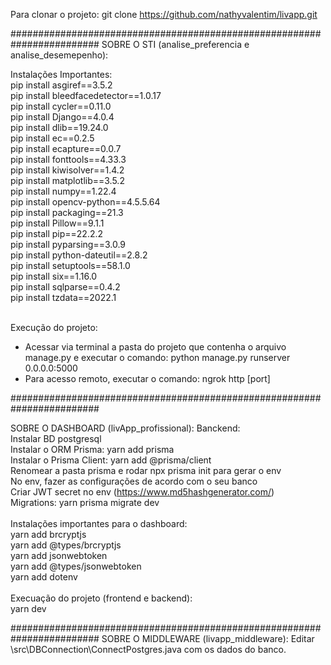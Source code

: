 Para clonar o projeto: git clone https://github.com/nathyvalentim/livapp.git


########################################################################
SOBRE O STI (analise_preferencia e analise_desemepenho):

Instalações Importantes: </br>
pip install asgiref==3.5.2</br>
pip install bleedfacedetector==1.0.17</br>
pip install cycler==0.11.0</br>
pip install Django==4.0.4</br>
pip install dlib==19.24.0</br>
pip install ec==0.2.5</br>
pip install ecapture==0.0.7</br>
pip install fonttools==4.33.3</br>
pip install kiwisolver==1.4.2</br>
pip install matplotlib==3.5.2</br>
pip install numpy==1.22.4</br>
pip install opencv-python==4.5.5.64</br>
pip install packaging==21.3</br>
pip install Pillow==9.1.1</br>
pip install pip==22.2.2</br>
pip install pyparsing==3.0.9</br>
pip install python-dateutil==2.8.2</br>
pip install setuptools==58.1.0</br>
pip install six==1.16.0</br>
pip install sqlparse==0.4.2</br>
pip install tzdata==2022.1</br>
</br>

Execução do projeto:
- Acessar via terminal a pasta do projeto que contenha o arquivo manage.py e executar o comando: python manage.py runserver 0.0.0.0:5000
- Para acesso remoto, executar o comando: ngrok http [port]


########################################################################

SOBRE O DASHBOARD (livApp_profissional):
Banckend:</br>
Instalar BD postgresql</br>
Instalar o ORM Prisma: yarn add prisma</br>
Instalar o Prisma Client: yarn add @prisma/client</br>
Renomear a pasta prisma e rodar npx prisma init para gerar o env</br>
No env, fazer as configurações de acordo com o seu banco</br>
Criar JWT secret no env (https://www.md5hashgenerator.com/)</br>
Migrations: yarn prisma migrate dev</br>
</br>
Instalações importantes para o dashboard:</br>
yarn add brcryptjs</br>
yarn add @types/brcryptjs</br>
yarn add jsonwebtoken   </br>
yarn add @types/jsonwebtoken</br>
yarn add dotenv</br>
</br>
Execuação do projeto (frontend e backend):</br>
yarn dev</br>

########################################################################
SOBRE O MIDDLEWARE (livapp_middleware):
Editar \src\DBConnection\ConnectPostgres.java com os dados do banco.


